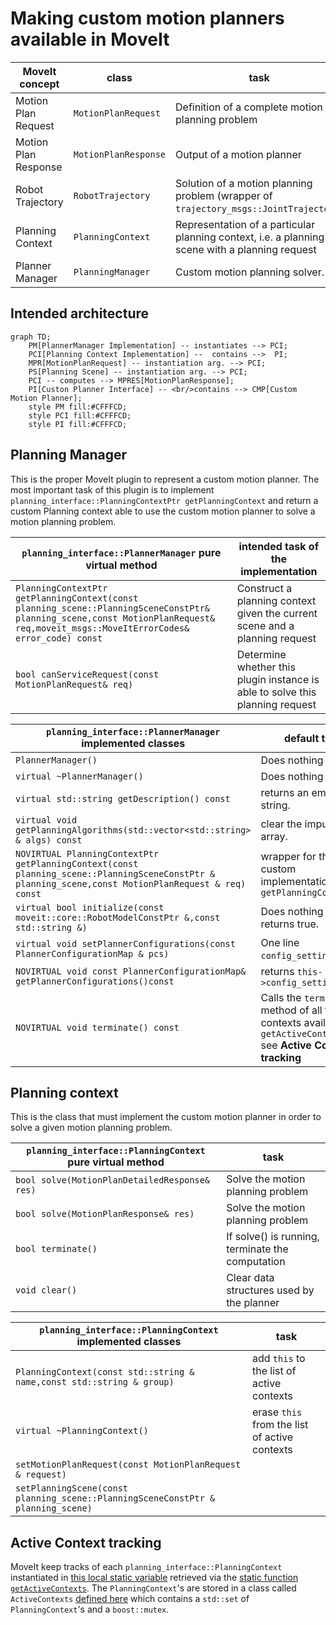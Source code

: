 # Making custom motion planners available in MoveIt

| MoveIt concept | class | task |
| -------------- | ----- | ---- |
| Motion Plan Request | `MotionPlanRequest` | Definition of a complete motion planning problem |
| Motion Plan Response | `MotionPlanResponse` | Output of a motion planner  |
| Robot Trajectory | `RobotTrajectory` | Solution of a motion planning problem (wrapper of `trajectory_msgs::JointTrajectory`)|
| Planning Context | `PlanningContext` | Representation of a particular planning context, i.e. a planning scene with a planning request |
| Planner Manager | `PlanningManager` | Custom motion planning solver. |

## Intended architecture 
```mermaid
graph TD;
    PM[PlannerManager Implementation] -- instantiates --> PCI;
    PCI[Planning Context Implementation] --  contains -->  PI;
    MPR[MotionPlanRequest] -- instantiation arg. --> PCI;
    PS[Planning Scene] -- instantiation arg. --> PCI;
    PCI -- computes --> MPRES[MotionPlanResponse];
    PI[Custon Planner Interface] -- <br/>contains --> CMP[Custom Motion Planner];
    style PM fill:#CFFFCD;
    style PCI fill:#CFFFCD;
    style PI fill:#CFFFCD;
```

## Planning Manager

This is the proper MoveIt plugin to represent a custom motion planner.
The most important task of this plugin is to implement `planning_interface::PlanningContextPtr getPlanningContext` and return a custom Planning context able to use the custom motion planner to solve a motion planning problem.

| `planning_interface::PlannerManager` pure virtual method | intended task of the implementation |
| -------------- | ---- |
| `PlanningContextPtr getPlanningContext(const planning_scene::PlanningSceneConstPtr& planning_scene,const MotionPlanRequest& req,moveit_msgs::MoveItErrorCodes& error_code) const ` | Construct a planning context given the current scene and a planning request |
| `bool canServiceRequest(const MotionPlanRequest& req)` |  Determine whether this plugin instance is able to solve this planning request |


|`planning_interface::PlannerManager` implemented classes | default task |
| -------------- | ---- |
| `PlannerManager()` | Does nothing| 
| `virtual ~PlannerManager()` | Does nothing| 
| `virtual std::string getDescription() const` | returns an empty string.| 
|`virtual void getPlanningAlgorithms(std::vector<std::string> & algs) const`| clear the imput string array. |
|`NOVIRTUAL PlanningContextPtr getPlanningContext(const planning_scene::PlanningSceneConstPtr & planning_scene,const MotionPlanRequest & req) const`| wrapper for the custom implementation of `getPlanningContext`|
|`virtual bool initialize(const moveit::core::RobotModelConstPtr &,const std::string &)`|Does nothing and returns true. |
|`virtual void setPlannerConfigurations(const PlannerConfigurationMap & pcs)`| One line `config_settings_=pcs`.|
|`NOVIRTUAL void const PlannerConfigurationMap& getPlannerConfigurations()const `|returns `this->config_settings_` |
|`NOVIRTUAL void terminate() const`| Calls the `terminate` method of all the contexts available via `getActiveContexts` see **Active Context tracking**|



## Planning context

This is the class that must implement the custom motion planner in order to solve a given motion planning problem.

| `planning_interface::PlanningContext` pure virtual method | task |
| -------------- | ---- |
| `bool solve(MotionPlanDetailedResponse& res)` | Solve the motion planning problem |
| `bool solve(MotionPlanResponse& res)`| Solve the motion planning problem | 
| `bool terminate()` | If solve() is running, terminate the computation |
| `void clear() ` |  Clear data structures used by the planner |

|`planning_interface::PlanningContext` implemented classes | task |
| -------------- | ---- |
|`PlanningContext(const std::string & name,const std::string & group)`| add `this` to the list of active contexts|
| `virtual ~PlanningContext()` | erase `this` from the list of active contexts | 
|`setMotionPlanRequest(const MotionPlanRequest & request)`||
|`setPlanningScene(const planning_scene::PlanningSceneConstPtr & planning_scene)`||



## Active Context tracking

MoveIt keep tracks of each `planning_interface::PlanningContext` instantiated in [this local static variable](https://github.com/ros-planning/moveit/blob/f4ebdd4a28e54ee6b3de61324446ea6bdda4b374/moveit_core/planning_interface/src/planning_interface.cpp#L54) retrieved via the [static function `getActiveContexts`](https://github.com/ros-planning/moveit/blob/f4ebdd4a28e54ee6b3de61324446ea6bdda4b374/moveit_core/planning_interface/src/planning_interface.cpp#L52).
The `PlanningContext`'s are stored in a class called `ActiveContexts` [defined here](https://github.com/ros-planning/moveit/blob/f4ebdd4a28e54ee6b3de61324446ea6bdda4b374/moveit_core/planning_interface/src/planning_interface.cpp#L46) which contains a `std::set` of `PlanningContext`'s and a `boost::mutex`.
